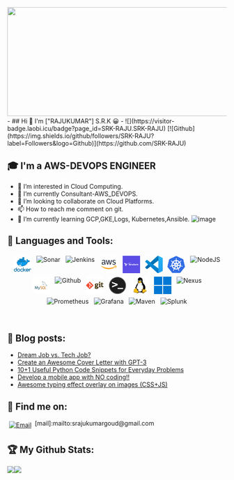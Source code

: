  <img src="https://images.unsplash.com/photo-1502945015378-0e284ca1a5be?ixlib=rb-4.0.3&ixid=MnwxMjA3fDB8MHxwaG90by1wYWdlfHx8fGVufDB8fHx8&auto=format&fit=crop&w=870&q=80" width="1250" height="250">
-  ## Hi  👋 I'm ["RAJUKUMAR"] S.R.K 😀
- ![](https://visitor-badge.laobi.icu/badge?page_id=SRK-RAJU.SRK-RAJU) [![Github](https://img.shields.io/github/followers/SRK-RAJU?label=Followers&logo=Github)](https://github.com/SRK-RAJU)
 
 
 
 
 
 
 ## 🎓 I'm a AWS-DEVOPS ENGINEER
 
- 👀 I’m interested in Cloud Computing.
- 🌱 I’m currently Consultant-AWS_DEVOPS.
- 💞️ I’m looking to collaborate on Cloud Platforms.
- 📫 How to reach me comment on git.
- 🔭 I’m currently learning GCP,GKE,Logs, Kubernetes,Ansible.
![image](https://user-images.githubusercontent.com/97968060/229706856-88700f81-0567-4bb5-8cd0-5cc56a62dce6.png)
## 🧰 Languages and Tools:
<p align="center">
<img src="https://raw.githubusercontent.com/github/explore/80688e429a7d4ef2fca1e82350fe8e3517d3494d/topics/docker/docker.png" alt="Docker" height="40" style="vertical-align:top; margin:4px">
 <img src="https://europe1.discourse-cdn.com/sonarsource/uploads/sonarcommunity/original/3X/e/1/e1367a12d682c75b4eb1c7e83bc0765043ba79c3.png" alt="Sonar" height="40" style="vertical-align:top; margin:4px">
 <img src="https://www.jenkins.io/images/logo-title-opengraph.png" alt="Jenkins" height="40" style="vertical-align:top; margin:4px">
 <img src="https://raw.githubusercontent.com/github/explore/80688e429a7d4ef2fca1e82350fe8e3517d3494d/topics/aws/aws.png" alt="AWS" height="40" style="vertical-align:top; margin:4px">
<img src="https://raw.githubusercontent.com/github/explore/80688e429a7d4ef2fca1e82350fe8e3517d3494d/topics/terraform/terraform.png" alt="Terraform" height="40" style="vertical-align:top; margin:4px">
<img src="https://raw.githubusercontent.com/github/explore/80688e429a7d4ef2fca1e82350fe8e3517d3494d/topics/visual-studio-code/visual-studio-code.png" alt="Visual-Code" height="40" style="vertical-align:top; margin:4px">
<img src="https://raw.githubusercontent.com/github/explore/80688e429a7d4ef2fca1e82350fe8e3517d3494d/topics/kubernetes/kubernetes.png" alt="Kubernetes" height="40" style="vertical-align:top; margin:4px">
<img src="https://images.g2crowd.com/uploads/product/image/large_detail/large_detail_f0b606abb6d19089febc9faeeba5bc05/nodejs-development-services.png" alt="NodeJS" height="40" style="vertical-align:top; margin:4px">
<img src="https://raw.githubusercontent.com/github/explore/80688e429a7d4ef2fca1e82350fe8e3517d3494d/topics/mysql/mysql.png" alt="MySQL" height="40" style="vertical-align:top; margin:4px">
<img src="https://cdn-icons-png.flaticon.com/512/5968/5968866.png" alt="Github" height="40" style="vertical-align:top; margin:4px">
<img src="https://raw.githubusercontent.com/github/explore/80688e429a7d4ef2fca1e82350fe8e3517d3494d/topics/git/git.png" alt="Git" height="40" style="vertical-align:top; margin:4px">
<img src="https://raw.githubusercontent.com/github/explore/80688e429a7d4ef2fca1e82350fe8e3517d3494d/topics/terminal/terminal.png" alt="Terminal" height="40" style="vertical-align:top; margin:4px">
<img src="https://raw.githubusercontent.com/github/explore/80688e429a7d4ef2fca1e82350fe8e3517d3494d/topics/linux/linux.png" alt="Linux" height="40" style="vertical-align:top; margin:4px" alt="Windows" height="40" style="vertical-align:top; margin:4px">
<img src="https://raw.githubusercontent.com/github/explore/80688e429a7d4ef2fca1e82350fe8e3517d3494d/topics/windows/windows.png" alt="Windows" height="40" style="vertical-align:top; margin:4px">
<img src="https://encrypted-tbn0.gstatic.com/images?q=tbn:ANd9GcQJuiC6yfWkUwBaJsrKrxC1kOZkPRrfboiYRX6lOmk&s" alt="Nexus" height="40" style="vertical-align:top; margin:4px">
 <img src="https://encrypted-tbn0.gstatic.com/images?q=tbn:ANd9GcRWFYM5KLcL5O1rxB-SpPLbcSJFJaGA6ybtQkD1VaeR4g&s" alt="Prometheus" height="40" style="vertical-align:top; margin:4px">
 <img src="https://upload.wikimedia.org/wikipedia/commons/thumb/a/a1/Grafana_logo.svg/800px-Grafana_logo.svg.png" alt="Grafana" height="40" style="vertical-align:top; margin:4px">
 <img src="https://fossa.com/blog/content/images/2022/02/maven.png" alt="Maven" height="40" style="vertical-align:top; margin:4px">
 <img src="https://www.splunk.com/content/dam/splunk2/images/logos/splunk/splunk-black-white-bg.png" alt="Splunk" height="40" style="vertical-align:top; margin:4px">
</p>

<br />

## :blue_book: Blog posts:
<!-- BLOG-POST-LIST:START -->
- [Dream Job vs. Tech Job?](https://dev.to/SRK-RAJU/dream-job-vs-tech-job-5fdj)
- [Create an Awesome Cover Letter with GPT-3](https://dev.to/SRK-RAJU/create-an-awesome-cover-letter-with-gpt-3-4f65)
- [10+1 Useful Python Code Snippets for Everyday Problems](https://dev.to/SRK-RAJU/10-useful-one-liner-python-code-snippets-to-make-your-everyday-coding-useful-javascript-code-snippets-for-common-problems-351)
- [Develop a mobile app with NO coding!!](https://dev.to/SRK-RAJU/develop-a-mobile-app-without-one-line-of-code-oeh)
- [Awesome typing effect overlay on images &lpar;CSS+JS&rpar;](https://dev.to/SRK-RAJU/awesome-typing-effect-overlay-on-images-css-js-2nof)
<!-- BLOG-POST-LIST:END -->
## :email: Find me on:

<!--
[<img align="left" alt="SRK-RAJU" width="40px" src="https://raw.githubusercontent.com/iconic/open-iconic/master/svg/globe.svg" />][website]
[<img align="left" alt="SRK-RAJU | LinkedIn" width="40px" src="https://cdn.jsdelivr.net/npm/simple-icons@v3/icons/linkedin.svg" />][linkedin]
[<img align="left" alt="SRK-RAJU | Mail" width="40px" src="https://cdn.jsdelivr.net/npm/simple-icons@v3/icons/gmail.svg" />][mail]
-->
<p>
<a href="mailto:srajukumargoud@gmail.com"> <img src="https://cdn-icons-png.flaticon.com/512/726/726623.png" alt="Email" height="40" style="vertical-align:top; margin:4px"></a>
[mail]:mailto:srajukumargoud@gmail.com
</p>


## :trophy: My Github Stats:

<!--
![GitHub stats](https://readme-stats-cfgj2cxdy.vercel.app/api?username=SRK-RAJU&count_private=true&show_icons=true&theme=tokyonight)
![Top Langs](https://readme-stats-cfgj2cxdy.vercel.app/api/top-langs/?username=SRK-RAJU&hide=php&theme=tokyonight)
-->
<div>
<a href="https://github-readme-stats.vercel.app/api?username=SRK-RAJU&theme=tokyonight">
  <img  align="left" src="https://github-readme-stats.vercel.app/api?username=SRK-RAJU&count_private=true&show_icons=true&theme=tokyonight" />
</a>
<a href="https://github-readme-stats.vercel.app/api/top-langs/?username=SRK-RAJU&hide=php&theme=tokyonight">
  <img align="left" src="https://github-readme-stats.vercel.app/api/top-langs/?username=SRK-RAJU&hide=php&theme=tokyonight" />
</a>
</div>


